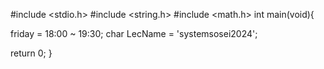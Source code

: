 #include <stdio.h>
#include <string.h>
#include <math.h>
int main(void){

  friday = 18:00 ~ 19:30;
  char LecName = 'systemsosei2024';

  return 0;
}
  
